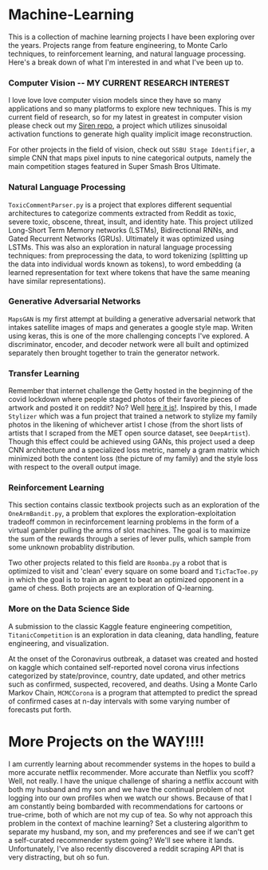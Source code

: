 # Machine-Learning
This is a collection of machine learning projects I have been exploring over the years. Projects range from feature engineering, to Monte Carlo techniques, to reinforcement learning, and natural language processing. Here's a break down of what I'm interested in and what I've been up to.

### Computer Vision -- MY CURRENT RESEARCH INTEREST
I love love love computer vision models since they have so many applications and so many platforms to explore new techniques. This is my current field of research, so for my latest in greatest in computer vision please check out my [Siren repo](https://github.com/Bunnycakes62/Siren), a project which utilizes sinusoidal activation functions to generate high quality implicit image reconstruction.

For other projects in the field of vision, check out `SSBU Stage Identifier`, a simple CNN that maps pixel inputs to nine categorical outputs, namely the main competition stages featured in Super Smash Bros Ultimate.

### Natural Language Processing
`ToxicCommentParser.py` is a project that explores different sequential architectures to categorize comments extracted from Reddit as toxic, severe toxic, obscene, threat, insult, and identity hate. This project utilized Long-Short Term Memory networks (LSTMs), Bidirectional RNNs, and Gated Recurrent Networks (GRUs). Ultimately it was optimized using LSTMs. This was also an exploration in natural language processing techniques: from preprocessing the data, to word tokenizing (splitting up the data into individual words known as tokens), to word embedding (a learned representation for text where tokens that have the same meaning have similar representations).

### Generative Adversarial Networks
`MapsGAN` is my first attempt at building a generative adversarial network that intakes satellite images of maps and generates a google style map. Writen using keras, this is one of the more challenging concepts I've explored. A discriminator, encoder, and decoder network were all built and optimized separately then brought together to train the generator network.

### Transfer Learning
Remember that internet challenge the Getty hosted in the beginning of the covid lockdown where people staged photos of their favorite pieces of artwork and posted it on reddit? No? Well [here it is!](https://www.reddit.com/r/funny/comments/ftdalk/the_getty_is_challenging_quarantined_people_to/). Inspired by this, I made `Stylizer` which was a fun project that trained a network to stylize my family photos in the likening of whichever artist I chose (from the short lists of artists that I scraped from the MET open source dataset, see `DeepArtist`). Though this effect could be achieved using GANs, this project used a deep CNN architecture and a specialized loss metric, namely a gram matrix which minimized both the content loss (the picture of my family) and the style loss with respect to the overall output image.

### Reinforcement Learning
This section contains classic textbook projects such as an exploration of the `OneArmBandit.py`, a problem that explores the exploration-exploitation tradeoff common in recinforcement learning problems in the form of a virtual gambler pulling the arms of slot machines. The goal is to maximize the sum of the rewards through a series of lever pulls, which sample from some unknown probablity distribution. 

Two other projects related to this field are `Roomba.py` a robot that is optimized to visit and 'clean' every square on some board and `TicTacToe.py` in which the goal is to train an agent to beat an optimized opponent in a game of chess. Both projects are an exploration of Q-learning.

### More on the Data Science Side
A submission to the classic Kaggle feature engineering competition, `TitanicCompetition` is an exploration in data cleaning, data handling, feature engineering, and visualization. 

At the onset of the Coronavirus outbreak, a dataset was created and hosted on kaggle which contained self-reported novel corona virus infections categorized by state/province, country, date updated, and other metrics such as confirmed, suspected, recovered, and deaths. Using a Monte Carlo Markov Chain, `MCMCCorona` is a program that attempted to predict the spread of confirmed cases at n-day intervals with some varying number of forecasts put forth.

# More Projects on the WAY!!!!
I am currently learning about recommender systems in the hopes to build a more accurate netflix recommender. More accurate than Netflix you scoff? Well, not really. I have the unique challenge of sharing a netflix account with both my husband and my son and we have the continual problem of not logging into our own profiles when we watch our shows. Because of that I am constantly being bombarded with recommendations for cartoons or true-crime, both of which are not my cup of tea. So why not approach this problem in the context of machine learning? Set a clustering algorithm to separate my husband, my son, and my preferences and see if we can't get a self-curated recommender system going? We'll see where it lands. Unfortunately, I've also recently discovered a reddit scraping API that is very distracting, but oh so fun.
